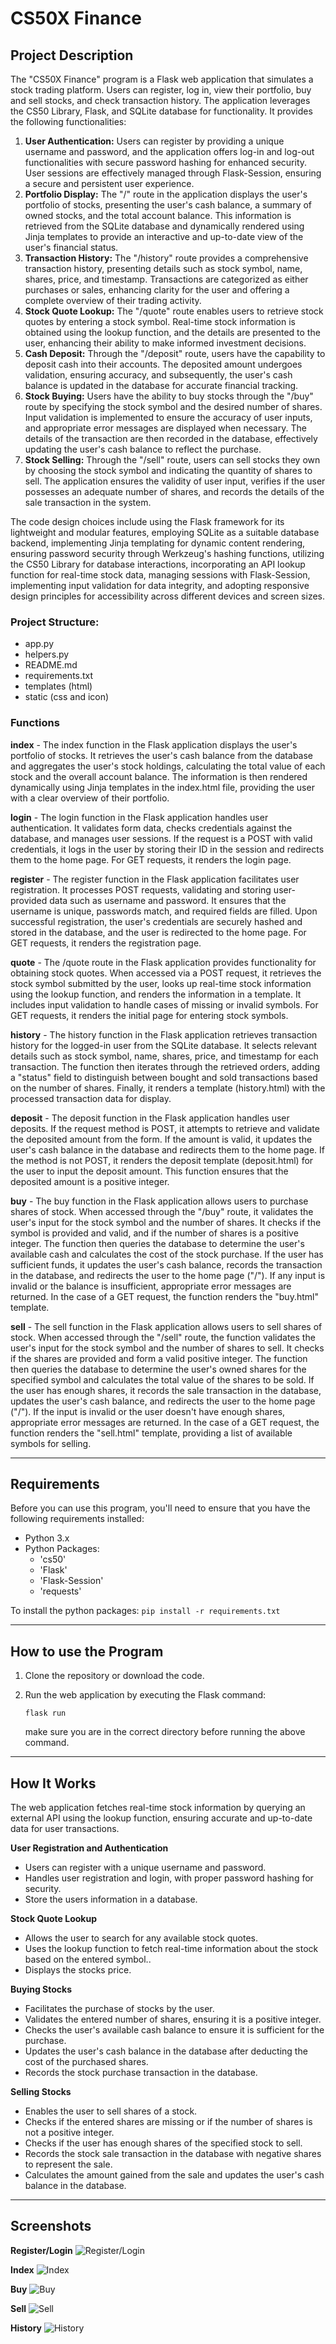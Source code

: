 # CS50X Finance

## Project Description
The "CS50X Finance" program is a Flask web application that simulates a stock trading platform. Users can register, log in, view their portfolio, buy and sell stocks, and check transaction history. The application leverages the CS50 Library, Flask, and SQLite database for functionality. It provides the following functionalities:

1. **User Authentication:** Users can register by providing a unique username and password, and the application offers log-in and log-out functionalities with secure password hashing for enhanced security. User sessions are effectively managed through Flask-Session, ensuring a secure and persistent user experience.
2. **Portfolio Display:** The "/" route in the application displays the user's portfolio of stocks, presenting the user's cash balance, a summary of owned stocks, and the total account balance. This information is retrieved from the SQLite database and dynamically rendered using Jinja templates to provide an interactive and up-to-date view of the user's financial status.
3. **Transaction History:** The "/history" route provides a comprehensive transaction history, presenting details such as stock symbol, name, shares, price, and timestamp. Transactions are categorized as either purchases or sales, enhancing clarity for the user and offering a complete overview of their trading activity.
4. **Stock Quote Lookup:** The "/quote" route enables users to retrieve stock quotes by entering a stock symbol. Real-time stock information is obtained using the lookup function, and the details are presented to the user, enhancing their ability to make informed investment decisions.
5. **Cash Deposit:** Through the "/deposit" route, users have the capability to deposit cash into their accounts. The deposited amount undergoes validation, ensuring accuracy, and subsequently, the user's cash balance is updated in the database for accurate financial tracking.
6. **Stock Buying:** Users have the ability to buy stocks through the "/buy" route by specifying the stock symbol and the desired number of shares. Input validation is implemented to ensure the accuracy of user inputs, and appropriate error messages are displayed when necessary. The details of the transaction are then recorded in the database, effectively updating the user's cash balance to reflect the purchase.
7. **Stock Selling:** Through the "/sell" route, users can sell stocks they own by choosing the stock symbol and indicating the quantity of shares to sell. The application ensures the validity of user input, verifies if the user possesses an adequate number of shares, and records the details of the sale transaction in the system.

The code design choices include using the Flask framework for its lightweight and modular features, employing SQLite as a suitable database backend, implementing Jinja templating for dynamic content rendering, ensuring password security through Werkzeug's hashing functions, utilizing the CS50 Library for database interactions, incorporating an API lookup function for real-time stock data, managing sessions with Flask-Session, implementing input validation for data integrity, and adopting responsive design principles for accessibility across different devices and screen sizes.

### Project Structure:
* app.py
* helpers.py
* README.md
* requirements.txt
* templates (html)
* static (css and icon)
    

### Functions
**index** - The index function in the Flask application displays the user's portfolio of stocks. It retrieves the user's cash balance from the database and aggregates the user's stock holdings, calculating the total value of each stock and the overall account balance. The information is then rendered dynamically using Jinja templates in the index.html file, providing the user with a clear overview of their portfolio.

**login** - The login function in the Flask application handles user authentication. It validates form data, checks credentials against the database, and manages user sessions. If the request is a POST with valid credentials, it logs in the user by storing their ID in the session and redirects them to the home page. For GET requests, it renders the login page.

**register** - The register function in the Flask application facilitates user registration. It processes POST requests, validating and storing user-provided data such as username and password. It ensures that the username is unique, passwords match, and required fields are filled. Upon successful registration, the user's credentials are securely hashed and stored in the database, and the user is redirected to the home page. For GET requests, it renders the registration page. 

**quote** - The /quote route in the Flask application provides functionality for obtaining stock quotes. When accessed via a POST request, it retrieves the stock symbol submitted by the user, looks up real-time stock information using the lookup function, and renders the information in a template. It includes input validation to handle cases of missing or invalid symbols. For GET requests, it renders the initial page for entering stock symbols.

**history** - The history function in the Flask application retrieves transaction history for the logged-in user from the SQLite database. It selects relevant details such as stock symbol, name, shares, price, and timestamp for each transaction. The function then iterates through the retrieved orders, adding a "status" field to distinguish between bought and sold transactions based on the number of shares. Finally, it renders a template (history.html) with the processed transaction data for display.

**deposit** - The deposit function in the Flask application handles user deposits. If the request method is POST, it attempts to retrieve and validate the deposited amount from the form. If the amount is valid, it updates the user's cash balance in the database and redirects them to the home page. If the method is not POST, it renders the deposit template (deposit.html) for the user to input the deposit amount. This function ensures that the deposited amount is a positive integer.

**buy** - The buy function in the Flask application allows users to purchase shares of stock. When accessed through the "/buy" route, it validates the user's input for the stock symbol and the number of shares. It checks if the symbol is provided and valid, and if the number of shares is a positive integer. The function then queries the database to determine the user's available cash and calculates the cost of the stock purchase. If the user has sufficient funds, it updates the user's cash balance, records the transaction in the database, and redirects the user to the home page ("/"). If any input is invalid or the balance is insufficient, appropriate error messages are returned. In the case of a GET request, the function renders the "buy.html" template.

**sell** - The sell function in the Flask application allows users to sell shares of stock. When accessed through the "/sell" route, the function validates the user's input for the stock symbol and the number of shares to sell. It checks if the shares are provided and form a valid positive integer. The function then queries the database to determine the user's owned shares for the specified symbol and calculates the total value of the shares to be sold. If the user has enough shares, it records the sale transaction in the database, updates the user's cash balance, and redirects the user to the home page ("/"). If the input is invalid or the user doesn't have enough shares, appropriate error messages are returned. In the case of a GET request, the function renders the "sell.html" template, providing a list of available symbols for selling.

---

## Requirements
Before you can use this program, you'll need to ensure that you have the following requirements installed:
- Python 3.x
- Python Packages:
    - 'cs50'
    - 'Flask'
    - 'Flask-Session'
    - 'requests'

To install the python packages: `pip install -r requirements.txt`

---

## How to use the Program
1. Clone the repository or download the code.

2. Run the web application by executing the Flask command:

    `flask run`

    make sure you are in the correct directory before running the above command.

---

## How It Works
The web application fetches real-time stock information by querying an external API using the lookup function, ensuring accurate and up-to-date data for user transactions.

**User Registration and Authentication**
* Users can register with a unique username and password.
* Handles user registration and login, with proper password hashing for security.
* Store the users information in a database.

**Stock Quote Lookup**
* Allows the user to search for any available stock quotes.
* Uses the lookup function to fetch real-time information about the stock based on the entered symbol..
* Displays the stocks price.

**Buying Stocks**
* Facilitates the purchase of stocks by the user.
* Validates the entered number of shares, ensuring it is a positive integer.
* Checks the user's available cash balance to ensure it is sufficient for the purchase.
* Updates the user's cash balance in the database after deducting the cost of the purchased shares.
* Records the stock purchase transaction in the database.

**Selling Stocks**
* Enables the user to sell shares of a stock.
* Checks if the entered shares are missing or if the number of shares is not a positive integer.
* Checks if the user has enough shares of the specified stock to sell.
* Records the stock sale transaction in the database with negative shares to represent the sale.
* Calculates the amount gained from the sale and updates the user's cash balance in the database.

---

## Screenshots

**Register/Login**
![Register/Login](screenshots/login:register.png)

**Index**
![Index](screenshots/index.png)

**Buy**
![Buy](screenshots/buy.png)

**Sell**
![Sell](screenshots/sell.png)

**History**
![History](screenshots/history.png)
